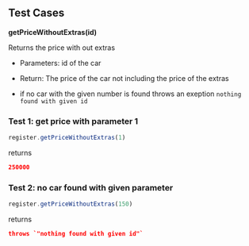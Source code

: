 ## Test Cases

**getPriceWithoutExtras(id)**
    
Returns the price with out extras

- Parameters: id of the car

- Return: The price of the car not including the price of the extras

- if no car with the given number is found throws an exeption `nothing found with given id`

### Test 1: get price with parameter 1

```js
register.getPriceWithoutExtras(1)
```

returns
```json
250000
```

### Test 2: no car found with given parameter

```js
register.getPriceWithoutExtras(150)
```

returns
```json
throws `"nothing found with given id"`
```
